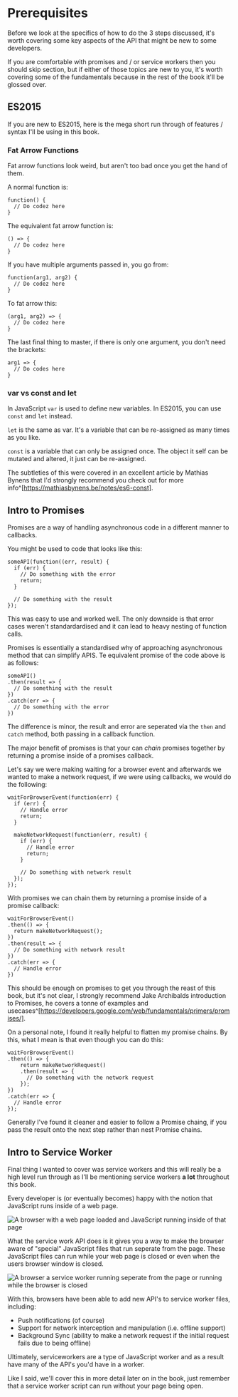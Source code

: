 # Prerequisites

Before we look at the specifics of how to do the 3 steps discussed, it's
worth covering some key aspects of the API that might be new to some
developers.

If you are comfortable with promises and / or service workers then you should
skip section, but if either of those topics are new to you, it's worth
covering some of the fundamentals because in the rest of the book it'll be
glossed over.

## ES2015

If you are new to ES2015, here is the mega short run through of features
/ syntax I'll be using in this book.

### Fat Arrow Functions

Fat arrow functions look weird, but aren't too bad once you get the hand of
them.

A normal function is:

    function() {
      // Do codez here
    }

The equivalent fat arrow function is:

    () => {
      // Do codez here
    }

If you have multiple arguments passed in, you go from:

    function(arg1, arg2) {
      // Do codez here
    }

To fat arrow this:

    (arg1, arg2) => {
      // Do codez here
    }

The last final thing to master, if there is only one argument, you don't need
the brackets:

    arg1 => {
      // Do codes here
    }

### var vs const and let

In JavaScript `var` is used to define new variables. In ES2015, you can
use `const` and `let` instead.

`let` is the same as var. It's a variable that can be re-assigned as many
times as you like.

`const` is a variable that can only be assigned once. The object it self can
be mutated and altered, it just can be re-assigned.

The subtleties of this were covered in an excellent article by Mathias Bynens
that I'd strongly recommend you check out for more
info^[https://mathiasbynens.be/notes/es6-const].

## Intro to Promises

Promises are a way of handling asynchronous code in a different manner to
callbacks.

You might be used to code that looks like this:

    someAPI(function((err, result) {
      if (err) {
        // Do something with the error
        return;
      }

      // Do something with the result
    });

This was easy to use and worked well. The only downside is that error cases
weren't standardardised and it can lead to heavy nesting of function calls.

Promises is essentially a standardised why of approaching asynchronous method
that can simplify APIS. Te equivalent promise of the code above is as
follows:

    someAPI()
    .then(result => {
      // Do something with the result
    })
    .catch(err => {
      // Do something with the error
    })

The difference is minor, the result and error are seperated via the `then` and
`catch` method, both passing in a callback function.

The major benefit of promises is that your can *chain* promises together by
returning a promise inside of a promises callback.

Let's say we were making waiting for a browser event and afterwards we wanted
to make a network request, if we were using callbacks, we would do the
following:

    waitForBrowserEvent(function(err) {
      if (err) {
        // Handle error
        return;
      }

      makeNetworkRequest(function(err, result) {
        if (err) {
          // Handle error
          return;
        }

        // Do something with network result
      });
    });

With promises we can chain them by returning a promise inside of a  promise
callback:

    waitForBrowserEvent()
    .then(() => {
      return makeNetworkRequest();
    })
    .then(result => {
      // Do something with network result
    })
    .catch(err => {
      // Handle error
    })

This should be enough on promises to get you through the reast of this book,
but it's not clear, I strongly recommend Jake Archibalds introduction to
Promises, he covers a tonne of examples and
usecases^[https://developers.google.com/web/fundamentals/primers/promises/].

On a personal note, I found it really helpful to flatten my promise chains.
By this, what I mean is that even though you can do this:

    waitForBrowserEvent()
    .then(() => {
        return makeNetworkRequest()
        .then(result => {
          // Do something with the network request
        });  
    })
    .catch(err => {
      // Handle error
    });

Generally I've found it cleaner and easier to follow a Promise chaing, if you
pass the result onto the next step rather than nest Promise chains.

## Intro to Service Worker

Final thing I wanted to cover was service workers and this will really be a
high level run through as I'll be mentioning service workers **a lot**
throughout this book.

Every developer is (or eventually becomes) happy with the notion that
JavaScript runs inside of a web page.

![A browser with a web page loaded and JavaScript running inside of that page](build/images/browser-with-javascript.png)

What the service work API does is it gives you a way to make the browser
aware of "special" JavaScript files that run seperate from the page. These
JavaScript files can run while your web page is closed or even when the
users browser window is closed.

![A browser a service worker running seperate from the page or running while the browser is closed](build/images/browser-with-serviceworker.png)

With this, browsers have been able to add new API's to service worker files,
including:

- Push notifications (of course)
- Support for network interception and manipulation (i.e. offline support)
- Background Sync (ability to make a network request if the initial
  request fails due to being offline)

Ultimately, serviceworkers are a type of JavaScript worker and as a result
have many of the API's you'd have in a worker.

Like I said, we'll cover this in more detail later on in the book, just
remember that a service worker script can run without your page being open.
